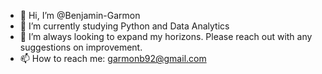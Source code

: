 - 👋 Hi, I’m @Benjamin-Garmon
- 🌱 I’m currently studying Python and Data Analytics
- 💞️ I’m always looking to expand my horizons. Please reach out with any suggestions on improvement.
- 📫 How to reach me: garmonb92@gmail.com

<!---
InfirtleSpring/InfirtleSpring is a ✨ special ✨ repository because its `README.md` (this file) appears on your GitHub profile.
You can click the Preview link to take a look at your changes.
--->
